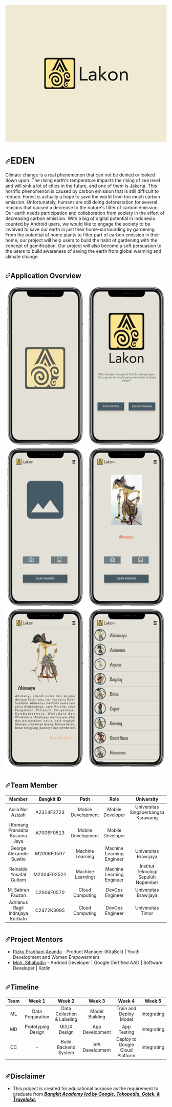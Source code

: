 <p dir="auto"><a target="_blank" rel="noopener noreferrer" href="https://raw.githubusercontent.com/Alstrometria/Lakon/main/Resource/Logo/Lakon.png"><img src="https://raw.githubusercontent.com/Alstrometria/Lakon/main/Resource/Logo/Lakon.png" alt="Our Logo" style="max-width: 100%;"></a></p>
<h1 dir="auto"><a id="user-content-lakon" class="anchor" aria-hidden="true" href="#lakon"><svg class="octicon octicon-link" viewBox="0 0 16 16" version="1.1" width="16" height="16" aria-hidden="true"><path fill-rule="evenodd" d="M7.775 3.275a.75.75 0 001.06 1.06l1.25-1.25a2 2 0 112.83 2.83l-2.5 2.5a2 2 0 01-2.83 0 .75.75 0 00-1.06 1.06 3.5 3.5 0 004.95 0l2.5-2.5a3.5 3.5 0 00-4.95-4.95l-1.25 1.25zm-4.69 9.64a2 2 0 010-2.83l2.5-2.5a2 2 0 012.83 0 .75.75 0 001.06-1.06 3.5 3.5 0 00-4.95 0l-2.5 2.5a3.5 3.5 0 004.95 4.95l1.25-1.25a.75.75 0 00-1.06-1.06l-1.25 1.25a2 2 0 01-2.83 0z"></path></svg></a>EDEN</h1>
<p dir="auto">Climate change is a real phenomenon that can not be denied or looked down upon. The rising earth's temperature impacts the rising of sea level and will sink a lot of cities in the future, and one of them is Jakarta. This horrific phenomenon is caused by carbon emission that is still difficult to reduce. Forest is actually a hope to save the world from too much carbon emission. Unfortunately, humans are still doing deforestation for several reasons that caused a decrease to the nature's filter of carbon emission. Our earth needs participation and collaboration from society in the effort of decreasing carbon emission. With a big of digital potential in Indonesia counted by Android users, we would like to engage the society to be involved to save our earth in just their home-surrounding by gardening. From the potential of home plants to filter part of carbon emission in their home, our project will help users to build the habit of gardening with the concept of gamification. Our project will also become a soft persuasion to the users to build awareness of saving the earth from global warming and climate change.</p>

<h1 dir="auto"></h1>
<h2 dir="auto"><a id="user-content-application-overview" class="anchor" aria-hidden="true" href="#application-overview"><svg class="octicon octicon-link" viewBox="0 0 16 16" version="1.1" width="16" height="16" aria-hidden="true"><path fill-rule="evenodd" d="M7.775 3.275a.75.75 0 001.06 1.06l1.25-1.25a2 2 0 112.83 2.83l-2.5 2.5a2 2 0 01-2.83 0 .75.75 0 00-1.06 1.06 3.5 3.5 0 004.95 0l2.5-2.5a3.5 3.5 0 00-4.95-4.95l-1.25 1.25zm-4.69 9.64a2 2 0 010-2.83l2.5-2.5a2 2 0 012.83 0 .75.75 0 001.06-1.06 3.5 3.5 0 00-4.95 0l-2.5 2.5a3.5 3.5 0 004.95 4.95l1.25-1.25a.75.75 0 00-1.06-1.06l-1.25 1.25a2 2 0 01-2.83 0z"></path></svg></a>Application Overview</h2>
<p dir="auto">
  <a target="_blank" rel="noopener noreferrer" href="https://github.com/C22-PS292/Lakon/blob/main/Resource/Mockup/loading-page.png"><img src="https://github.com/C22-PS292/Lakon/raw/main/Resource/Mockup/loading-page.png" width="250" height="500" style="max-width: 100%;"></a>
  <a target="_blank" rel="noopener noreferrer" href="https://github.com/C22-PS292/Lakon/blob/main/Resource/Mockup/dashboard-page.png"><img src="https://github.com/C22-PS292/Lakon/raw/main/Resource/Mockup/dashboard-page.png" width="250" height="500" style="max-width: 100%;"></a>
  <a target="_blank" rel="noopener noreferrer" href="https://github.com/C22-PS292/Lakon/blob/main/Resource/Mockup/scanning-page.png"><img src="https://github.com/C22-PS292/Lakon/raw/main/Resource/Mockup/scanning-page.png" width="250" height="500" style="max-width: 100%;"></a>
  <a target="_blank" rel="noopener noreferrer" href="https://github.com/C22-PS292/Lakon/blob/main/Resource/Mockup/scanning-result-page.png"><img src="https://github.com/C22-PS292/Lakon/raw/main/Resource/Mockup/scanning-result-page.png" width="250" height="500" style="max-width: 100%;"></a>
  <a target="_blank" rel="noopener noreferrer" href="https://github.com/C22-PS292/Lakon/blob/main/Resource/Mockup/wayang-detail-page.png"><img src="https://github.com/C22-PS292/Lakon/raw/main/Resource/Mockup/wayang-detail-page.png" width="250" height="500" style="max-width: 100%;"></a>
  <a target="_blank" rel="noopener noreferrer" href="https://github.com/C22-PS292/Lakon/blob/main/Resource/Mockup/wayang-list-page.png"><img src="https://github.com/C22-PS292/Lakon/raw/main/Resource/Mockup/wayang-list-page.png" width="250" height="500" style="max-width: 100%;"></a>
</p>
<h1 dir="auto"></h1>
<h2 dir="auto"><a id="user-content-team-member" class="anchor" aria-hidden="true" href="#team-member"><svg class="octicon octicon-link" viewBox="0 0 16 16" version="1.1" width="16" height="16" aria-hidden="true"><path fill-rule="evenodd" d="M7.775 3.275a.75.75 0 001.06 1.06l1.25-1.25a2 2 0 112.83 2.83l-2.5 2.5a2 2 0 01-2.83 0 .75.75 0 00-1.06 1.06 3.5 3.5 0 004.95 0l2.5-2.5a3.5 3.5 0 00-4.95-4.95l-1.25 1.25zm-4.69 9.64a2 2 0 010-2.83l2.5-2.5a2 2 0 012.83 0 .75.75 0 001.06-1.06 3.5 3.5 0 00-4.95 0l-2.5 2.5a3.5 3.5 0 004.95 4.95l1.25-1.25a.75.75 0 00-1.06-1.06l-1.25 1.25a2 2 0 01-2.83 0z"></path></svg></a>Team Member</h2>
<table>
<thead>
<tr>
<th align="center">Member</th>
<th align="center">Bangkit ID</th>
<th align="center">Path</th>
<th align="center">Role</th>

<th align="center">University</th>
</tr>
</thead>
<tbody>
<tr>
<td align="center">Aulia Nur Azizah</td>
<td align="center">A2314F2723</td>
<td align="center">Mobile Development</td>
<td align="center">Mobile Developer</td>

<td align="center">Universitas Singaperbangsa Karawang</td>
</tr>
<tr>
<td align="center">I Komang Pranadita Kusuma Jaya</td>
<td align="center">A7006F0513</td>
<td align="center">Mobile Development</td>
<td align="center">Mobile Developer</td>

</tr>
<tr>
<td align="center">George Alexander Suwito</td>
<td align="center">M2006F0597</td>
<td align="center">Machine Learning</td>
<td align="center">Machine Learning Engineer</td>

<td align="center">Universitas Brawijaya</td>
</tr>
<tr>
<td align="center">Reinaldo Yosafat Gultom</td>
<td align="center">M2004F02521</td>
<td align="center">Machine Learningt</td>
<td align="center">Machine Learning Engineer</td>

<td align="center">Institut Teknologi Sepuluh Nopember</td>
</tr>
<tr>
<td align="center">M. Sabran Fauzan</td>
<td align="center">C2006F0570</td>
<td align="center">Cloud Computing</td>
<td align="center">DevOps Engineer</td>

<td align="center">Universitas Brawijaya</td>
</tr>
<tr>
<td align="center">Adrianus Ragil Indrajaya Korbafo</td>
<td align="center">C2472K3095</td>
<td align="center">Cloud Computing</td>
<td align="center">DevOps Engineer</td>

<td align="center"> Universitas Timor</td>
</tr>
</tbody>
</table>
<h1 dir="auto"></h1>
<h2 dir="auto"><a id="user-content-project-mentors" class="anchor" aria-hidden="true" href="#project-mentors"><svg class="octicon octicon-link" viewBox="0 0 16 16" version="1.1" width="16" height="16" aria-hidden="true"><path fill-rule="evenodd" d="M7.775 3.275a.75.75 0 001.06 1.06l1.25-1.25a2 2 0 112.83 2.83l-2.5 2.5a2 2 0 01-2.83 0 .75.75 0 00-1.06 1.06 3.5 3.5 0 004.95 0l2.5-2.5a3.5 3.5 0 00-4.95-4.95l-1.25 1.25zm-4.69 9.64a2 2 0 010-2.83l2.5-2.5a2 2 0 012.83 0 .75.75 0 001.06-1.06 3.5 3.5 0 00-4.95 0l-2.5 2.5a3.5 3.5 0 004.95 4.95l1.25-1.25a.75.75 0 00-1.06-1.06l-1.25 1.25a2 2 0 01-2.83 0z"></path></svg></a>Project Mentors</h2>
<ul dir="auto">
<li><a href="https://www.linkedin.com/in/rizky-pradhani-ananda-057666107/" rel="nofollow">Rizky Pradhani Ananda</a> - Product Manager (KitaBeli) | Youth Development and Women Empowerment</li>
<li><a href="https://www.linkedin.com/in/moh-sihabudin/" rel="nofollow">Moh. Sihabudin</a> - Android Developer | Google Certified AAD | Software Developer | Kotlin</li>
</ul>
<h1 dir="auto"></h1>
<h2 dir="auto"><a id="user-content-timeline" class="anchor" aria-hidden="true" href="#timeline"><svg class="octicon octicon-link" viewBox="0 0 16 16" version="1.1" width="16" height="16" aria-hidden="true"><path fill-rule="evenodd" d="M7.775 3.275a.75.75 0 001.06 1.06l1.25-1.25a2 2 0 112.83 2.83l-2.5 2.5a2 2 0 01-2.83 0 .75.75 0 00-1.06 1.06 3.5 3.5 0 004.95 0l2.5-2.5a3.5 3.5 0 00-4.95-4.95l-1.25 1.25zm-4.69 9.64a2 2 0 010-2.83l2.5-2.5a2 2 0 012.83 0 .75.75 0 001.06-1.06 3.5 3.5 0 00-4.95 0l-2.5 2.5a3.5 3.5 0 004.95 4.95l1.25-1.25a.75.75 0 00-1.06-1.06l-1.25 1.25a2 2 0 01-2.83 0z"></path></svg></a>Timeline</h2>
<table>
<thead>
<tr>
<th align="center">Team</th>
<th align="center">Week 1</th>
<th align="center">Week 2</th>
<th align="center">Week 3</th>
<th align="center">Week 4</th>
<th align="center">Week 5</th>
</tr>
</thead>
<tbody>
<tr>
<td align="center">ML</td>
<td align="center">Data Preparation</td>
<td align="center">Data Collection &amp; Labeling</td>
<td align="center">Model Building</td>
<td align="center">Train and Deploy Model</td>
<td align="center">Integrating</td>
</tr>
<tr>
<td align="center">MD</td>
<td align="center">Prototyping Design</td>
<td align="center">UI/UX Design</td>
<td align="center">App Development</td>
<td align="center">App Testing</td>
<td align="center">Integrating</td>
</tr>
<tr>
<td align="center">CC</td>
<td align="center">-</td>
<td align="center">Build Backend System</td>
<td align="center">API Development</td>
<td align="center">Deploy to Google Cloud Platform</td>
<td align="center">Integrating</td>
</tr>
</tbody>
</table>
<h1 dir="auto"></h1>
<h2 dir="auto"><a id="user-content-disclaimer" class="anchor" aria-hidden="true" href="#disclaimer"><svg class="octicon octicon-link" viewBox="0 0 16 16" version="1.1" width="16" height="16" aria-hidden="true"><path fill-rule="evenodd" d="M7.775 3.275a.75.75 0 001.06 1.06l1.25-1.25a2 2 0 112.83 2.83l-2.5 2.5a2 2 0 01-2.83 0 .75.75 0 00-1.06 1.06 3.5 3.5 0 004.95 0l2.5-2.5a3.5 3.5 0 00-4.95-4.95l-1.25 1.25zm-4.69 9.64a2 2 0 010-2.83l2.5-2.5a2 2 0 012.83 0 .75.75 0 001.06-1.06 3.5 3.5 0 00-4.95 0l-2.5 2.5a3.5 3.5 0 004.95 4.95l1.25-1.25a.75.75 0 00-1.06-1.06l-1.25 1.25a2 2 0 01-2.83 0z"></path></svg></a>Disclaimer</h2>
<ul dir="auto">
<li>This project is created for educational purpose as the requirement to graduate from <a href="https://www.linkedin.com/company/bangkit-academy/mycompany/" rel="nofollow"><strong><em>Bangkit Academy led by Google, Tokopedia, Gojek, &amp; Traveloka</em></strong>.</a></li>
</ul>
</article>
  </div>

    

  </readme-toc>

